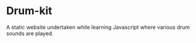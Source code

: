 # Drum-kit
A static website undertaken while learning Javascript where various drum sounds are played.
